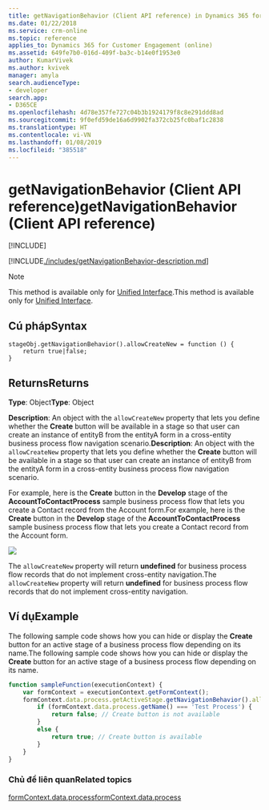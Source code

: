```yaml
---
title: getNavigationBehavior (Client API reference) in Dynamics 365 for Customer Engagement| MicrosoftDocs
ms.date: 01/22/2018
ms.service: crm-online
ms.topic: reference
applies_to: Dynamics 365 for Customer Engagement (online)
ms.assetid: 649fe7b0-016d-409f-ba3c-b14e0f1953e0
author: KumarVivek
ms.author: kvivek
manager: amyla
search.audienceType:
- developer
search.app:
- D365CE
ms.openlocfilehash: 4d78e357fe727c04b3b1924179f8c8e291ddd8ad
ms.sourcegitcommit: 9f0efd59de16a6d9902fa372cb25fc0baf1c2838
ms.translationtype: HT
ms.contentlocale: vi-VN
ms.lasthandoff: 01/08/2019
ms.locfileid: "385518"
---
```

# <a name="getnavigationbehavior-client-api-reference"></a><span data-ttu-id="8ff12-102">getNavigationBehavior (Client API reference)</span><span class="sxs-lookup"><span data-stu-id="8ff12-102">getNavigationBehavior (Client API reference)</span></span>

[!INCLUDE[](../../../../../includes/cc_applies_to_update_9_0_0.md)]

[!INCLUDE[./includes/getNavigationBehavior-description.md](./includes/getNavigationBehavior-description.md)]

> [!NOTE]
> <span data-ttu-id="8ff12-103">This method is available only for [Unified Interface](/dynamics365/get-started/whats-new/customer-engagement/new-in-version-9#unified-interface-framework-for-new-apps).</span><span class="sxs-lookup"><span data-stu-id="8ff12-103">This method is available only for [Unified Interface](/dynamics365/get-started/whats-new/customer-engagement/new-in-version-9#unified-interface-framework-for-new-apps).</span></span> 

## <a name="syntax"></a><span data-ttu-id="8ff12-104">Cú pháp</span><span class="sxs-lookup"><span data-stu-id="8ff12-104">Syntax</span></span>

```
stageObj.getNavigationBehavior().allowCreateNew = function () {
    return true|false;
}
```

## <a name="returns"></a><span data-ttu-id="8ff12-105">Returns</span><span class="sxs-lookup"><span data-stu-id="8ff12-105">Returns</span></span>

<span data-ttu-id="8ff12-106">**Type**: Object</span><span class="sxs-lookup"><span data-stu-id="8ff12-106">**Type**: Object</span></span> 

<span data-ttu-id="8ff12-107">**Description**: An object with the `allowCreateNew` property that lets you define whether the **Create** button will be available in a stage so that user can create an instance of entityB from the entityA form in a cross-entity business process flow navigation scenario.</span><span class="sxs-lookup"><span data-stu-id="8ff12-107">**Description**: An object with the `allowCreateNew` property that lets you define whether the **Create** button will be available in a stage so that user can create an instance of entityB from the entityA form in a cross-entity business process flow navigation scenario.</span></span> 

<span data-ttu-id="8ff12-108">For example, here is the **Create** button in the **Develop** stage of the **AccountToContactProcess** sample business process flow that lets you create a Contact record from the Account form.</span><span class="sxs-lookup"><span data-stu-id="8ff12-108">For example, here is the **Create** button in the **Develop** stage of the **AccountToContactProcess** sample business process flow that lets you create a Contact record from the Account form.</span></span>

![](../../../../media/clientapi_getNavigationBehavior.png)

<span data-ttu-id="8ff12-109">The `allowCreateNew` property will return **undefined** for business process flow records that do not implement cross-entity navigation.</span><span class="sxs-lookup"><span data-stu-id="8ff12-109">The `allowCreateNew` property will return **undefined** for business process flow records that do not implement cross-entity navigation.</span></span>

## <a name="example"></a><span data-ttu-id="8ff12-110">Ví dụ</span><span class="sxs-lookup"><span data-stu-id="8ff12-110">Example</span></span>

<span data-ttu-id="8ff12-111">The following sample code shows how you can hide or display the **Create** button for an active stage of a business process flow depending on its name.</span><span class="sxs-lookup"><span data-stu-id="8ff12-111">The following sample code shows how you can hide or display the **Create** button for an active stage of a business process flow depending on its name.</span></span>

```JavaScript
function sampleFunction(executionContext) {
    var formContext = executionContext.getFormContext();
    formContext.data.process.getActiveStage.getNavigationBehavior().allowCreateNew = function () {
        if (formContext.data.process.getName() === 'Test Process') {
            return false; // Create button is not available
        }
        else {
            return true; // Create button is available
        }
    }
}
```

### <a name="related-topics"></a><span data-ttu-id="8ff12-112">Chủ đề liên quan</span><span class="sxs-lookup"><span data-stu-id="8ff12-112">Related topics</span></span>
 
[<span data-ttu-id="8ff12-113">formContext.data.process</span><span class="sxs-lookup"><span data-stu-id="8ff12-113">formContext.data.process</span></span>](../../formContext-data-process.md)


